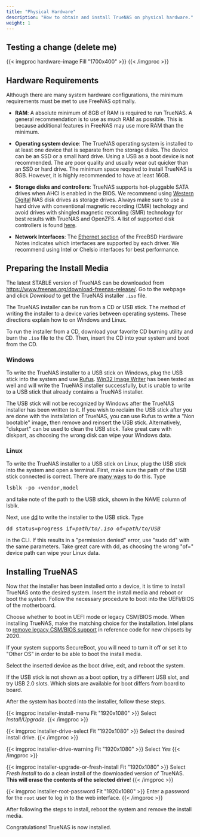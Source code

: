 ```yaml
---
title: "Physical Hardware"
description: "How to obtain and install TrueNAS on physical hardware."
weight: 1
---
```


## Testing a change (delete me)

{{< imgproc hardware-image Fill "1700x400" >}}
{{< /imgproc >}}

## Hardware Requirements

Although there are many system hardware configurations, the minimum
requirements must be met to use FreeNAS optimally.

* **RAM**: A absolute minimum of 8GB of RAM is required to run TrueNAS.
  A general recommendation is to use as much RAM as possible. This is
  because additional features in FreeNAS may use more RAM
  than the minimum.

* **Operating system device**: The TrueNAS operating system is installed
to at least one device that is separate from the storage disks. The
device can be an SSD or a small hard drive. Using a USB as a boot device is not
recommended. The are poor quality and usually wear out quicker than an SSD or
hard drive. The minimum space required to install TrueNAS is 8GB. However, it
is highly recommended to have at least 16GB.

* **Storage disks and controllers**: TrueNAS supports hot-pluggable
  SATA drives when AHCI is enabled in the BIOS. We recommend using
  [Western Digital](https://www.westerndigital.com/products/internal-drives#enterprise "Western Digital")
  NAS disk drives as storage drives. Always make sure to use a hard drive with conventional magnetic recording 
  (CMR) techology and avoid drives with shingled magnetic recording (SMR) technology for best results with TrueNAS and OpenZFS. 
  A list of supported disk controllers is found [here](https://www.freebsd.org/releases/11.3R/hardware.html#disk).
* **Network Interfaces**: The [Ethernet section](https://www.freebsd.org/releases/11.3R/hardware.html#ethernet)
  of the FreeBSD Hardware Notes indicates which interfaces are supported by each driver. 
  We recommend using Intel or Chelsio interfaces for best performance.

## Preparing the Install Media

The latest STABLE version of TrueNAS can be downloaded from
https://www.freenas.org/download-freenas-release/. Go to the webpage
and click *Download* to get the TrueNAS installer `.iso` file.

The TrueNAS installer can be run from a CD or USB stick. The method of
writing the installer to a device varies between operating systems.
These directions explain how to on Windows and Linux.

To run the installer from a CD, download your favorite CD burning
utility and burn the `.iso` file to the CD. Then, insert the CD into
your system and boot from the CD.

### Windows

To write the TrueNAS installer to a USB stick on Windows, plug the USB stick into
the system and use [Rufus](http://rufus.akeo.ie/). 
[Win32 Image Writer](https://launchpad.net/win32-image-writer/) has been tested as well and will write
the TrueNAS installer successfully, but is unable to write to a USB stick that already contains a 
TrueNAS installer.

The USB stick will not be recognized by Windows after the TrueNAS installer has been written to it.
If you wish to reclaim the USB stick after you are done with the installation of TrueNAS, 
you can use Rufus to write a "Non bootable" image, then remove and reinsert the USB stick. Alternatively,
"diskpart" can be used to clean the USB stick. Take great care with diskpart, as choosing the wrong disk
can wipe your Windows data.

### Linux

To write the TrueNAS installer to a USB stick on Linux, plug the USB stick into the
system and open a terminal. First, make sure the path of the USB stick
connected is correct. There are
[many ways](https://www.tecmint.com/find-usb-device-name-in-linux/ "Find USB Device")
to do this. Type

<pre>
lsblk -po +vendor,model
</pre>
and take note of the path to the USB stick, shown in the NAME column of lsblk.

Next, use [dd](https://en.wikipedia.org/wiki/Dd_(Unix)) to write
the installer to the USB stick. Type

<pre>
dd status=progress if=<i>path/to/.iso</i> of=<i>path/to/USB</i>
</pre>
in the CLI. If this results in a "permission denied" error, use "sudo dd" with the same parameters.
Take great care with dd, as choosing the wrong "of=" device path can wipe your Linux data.

## Installing TrueNAS

Now that the installer has been installed onto a device, it is time to
install TrueNAS onto the desired system. 
Insert the install media
and reboot or boot the system. Follow the necessary procedure to boot
into the UEFI/BIOS of the motherboard. 

Choose whether to boot in UEFI mode or legacy CSM/BIOS mode. When installing TrueNAS,
make the matching choice for the installation. Intel plans to
[remove legacy CSM/BIOS support](https://www.zdnet.com/article/intel-were-ending-all-legacy-bios-support-by-2020/) in
reference code for new chipsets by 2020.

If your system supports SecureBoot, you will need to turn it off or set
it to "Other OS" in order to be able to boot the install media.

Select the inserted device as the boot drive, exit, and reboot the system.

If the USB stick is not shown as a boot option, try a different USB slot,
and try USB 2.0 slots. Which slots are available for boot differs from
board to board.

After the system has booted into the installer, follow these steps.

{{< imgproc installer-install-menu Fit "1920x1080" >}}
Select <i>Install/Upgrade</i>.
{{< /imgproc >}}

{{< imgproc installer-drive-select Fit "1920x1080" >}}
Select the desired install drive.
{{< /imgproc >}}

{{< imgproc installer-drive-warning Fit "1920x1080" >}}
Select <i>Yes</i>
{{< /imgproc >}}

{{< imgproc installer-upgrade-or-fresh-install Fit "1920x1080" >}}
Select <i>Fresh Install</i> to do a clean install of the downloaded
version of TrueNAS. <b>This will erase the contents of the selected
drive</b>!
{{< /imgproc >}}

{{< imgproc installer-root-password Fit "1920x1080" >}}
Enter a password for the <code>root</code> user to log in to the web
interface.
{{< /imgproc >}}

After following the steps to install, reboot the system and remove the
install media.

Congratulations! TrueNAS is now installed.
